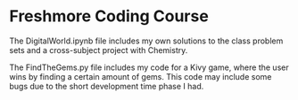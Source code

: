 # Freshmore Coding Course

The DigitalWorld.ipynb file includes my own solutions to the class problem sets and a cross-subject project with Chemistry.

The FindTheGems.py file includes my code for a Kivy game, where the user wins by finding a certain amount of gems. This code may include some bugs due to the short development time phase I had.
